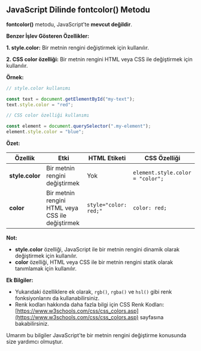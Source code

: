 ## JavaScript Dilinde fontcolor() Metodu

**fontcolor()** metodu, JavaScript'te **mevcut değildir**. 

**Benzer İşlev Gösteren Özellikler:**

**1. style.color:** Bir metnin rengini değiştirmek için kullanılır.

**2. CSS color özelliği:** Bir metnin rengini HTML veya CSS ile değiştirmek için kullanılır.

**Örnek:**

```javascript
// style.color kullanımı

const text = document.getElementById("my-text");
text.style.color = "red";

// CSS color özelliği kullanımı

const element = document.querySelector(".my-element");
element.style.color = "blue";
```

**Özet:**

| Özellik | Etki | HTML Etiketi | CSS Özelliği |
|---|---|---|---|
| **style.color** | Bir metnin rengini değiştirmek | Yok | `element.style.color = "color";` |
| **color** | Bir metnin rengini HTML veya CSS ile değiştirmek | `style="color: red;"` | `color: red;` |

**Not:**

* **style.color** özelliği, JavaScript ile bir metnin rengini dinamik olarak değiştirmek için kullanılır.
* **color** özelliği, HTML veya CSS ile bir metnin rengini statik olarak tanımlamak için kullanılır.

**Ek Bilgiler:**

* Yukarıdaki özelliklere ek olarak, `rgb()`, `rgba()` ve `hsl()` gibi renk fonksiyonlarını da kullanabilirsiniz.
* Renk kodları hakkında daha fazla bilgi için CSS Renk Kodları: [https://www.w3schools.com/css/css_colors.asp](https://www.w3schools.com/css/css_colors.asp) sayfasına bakabilirsiniz.

Umarım bu bilgiler JavaScript'te bir metnin rengini değiştirme konusunda size yardımcı olmuştur.

